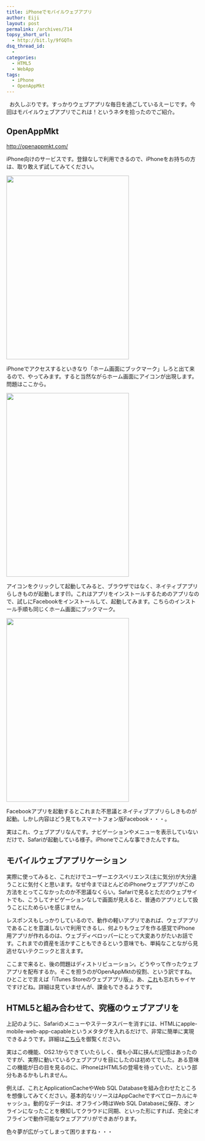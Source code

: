 ```yaml
---
title: iPhoneでモバイルウェブアプリ
author: Eiji
layout: post
permalink: /archives/714
topsy_short_url:
  - http://bit.ly/9fGQTn
dsq_thread_id:
  - 
categories:
  - HTML5
  - WebApp
tags:
  - iPhone
  - OpenAppMkt
---
```

<div class="wp_plus_one_button" style="margin: 0 8px 8px 0; float:left; ">
  <g:plusone href="http://devlog.agektmr.com/archives/714" callback="wp_plus_one_handler"></g:plusone>
</div>

お久しぶりです。すっかりウェブアプリな毎日を過ごしているえーじです。今回はモバイルウェブアプリでこれは！というネタを拾ったのでご紹介。

## OpenAppMkt

<a href="http://openappmkt.com/" target="_blank">http://openappmkt.com/</a>

iPhone向けのサービスです。登録なしで利用できるので、iPhoneをお持ちの方は、取り敢えず試してみてください。

[<img class="alignnone size-full wp-image-711" title="openappmkt_bookmark" src="http://devlog.agektmr.com/wp-content/uploads/2010/08/10-23-57-28.jpg" alt="" width="320" height="480" />][1]

iPhoneでアクセスするといきなり「ホーム画面にブックマーク」しろと出て来るので、やってみます。すると当然ながらホーム画面にアイコンが出現します。問題はここから。

[<img class="alignnone size-full wp-image-710" title="openappmkt_top" src="http://devlog.agektmr.com/wp-content/uploads/2010/08/10-23-57-15.jpg" alt="" width="320" height="480" />][2]

アイコンをクリックして起動してみると、ブラウザではなく、ネイティブアプリらしきものが起動します(!)。これはアプリをインストールするためのアプリなので、試しにFacebookをインストールして、起動してみます。こちらのインストール手順も同じくホーム画面にブックマーク。

[<img title="openappmkt_facebook" src="http://devlog.agektmr.com/wp-content/uploads/2010/08/11-0-10-35.jpg" alt="" width="320" height="480" />][3]

Facebookアプリを起動するとこれまた不思議とネイティブアプリらしきものが起動。しかし内容はどう見てもスマートフォン版Facebook・・・。

実はこれ、ウェブアプリなんです。ナビゲーションやメニューを表示していないだけで、Safariが起動している様子。iPhoneでこんな事できたんですね。

## モバイルウェブアプリケーション

実際に使ってみると、これだけでユーザーエクスペリエンス(主に気分)が大分違うことに気付くと思います。なぜ今までほとんどのiPhoneウェブアプリがこの方法をとってこなかったのか不思議なくらい。Safariで見るとただのウェブサイトでも、こうしてナビゲーションなしで画面が見えると、普通のアプリとして扱うことにためらいを感じません。

レスポンスもしっかりしているので、動作の軽いアプリであれば、ウェブアプリであることを意識しないで利用できるし、何よりもウェブを作る感覚でiPhone用アプリが作れるのは、ウェブディベロッパーにとって大変ありがたいお話です。これまでの資産を活かすこともできるという意味でも、単純なことながら見逃せないテクニックと言えます。

ここまで来ると、後の問題はディストリビューション。どうやって作ったウェブアプリを配布するか。そこを担うのがOpenAppMktの役割、という訳ですね。ひとことで言えば「iTunes Storeのウェブアプリ版」。あ、<a href="http://www.apple.com/webapps/" target="_blank">これ</a>も忘れちゃイヤですけどね。詳細は見ていませんが、課金もできるようです。

## HTML5と組み合わせて、究極のウェブアプリを

上記のように、Safariのメニューやステータスバーを消すには、HTMLにapple-mobile-web-app-capableというメタタグを入れるだけで、非常に簡単に実現できるようです。詳細は<a href="http://developer.apple.com/safari/library/documentation/appleapplications/reference/safarihtmlref/articles/metatags.html" target="_blank">こちら</a>を御覧ください。

実はこの機能、OS2.1からできていたらしく、僕も小耳に挟んだ記憶はあったのですが、実際に動いているウェブアプリを目にしたのは初めてでした。ある意味この機能が日の目を見るのに、iPhoneはHTML5の登場を待っていた、という部分もあるかもしれません。

例えば、これとApplicationCacheやWeb SQL Databaseを組み合わせたところを想像してみてください。基本的なリソースはAppCacheですべてローカルにキャッシュ。動的なデータは、オフライン時はWeb SQL Databaseに保存、オンラインになったことを検知してクラウドに同期、といった形にすれば、完全にオフラインで動作可能なウェブアプリができあがります。

色々夢が広がってしまって困りますね・・・

 [1]: http://devlog.agektmr.com/wp-content/uploads/2010/08/10-23-57-28.jpg
 [2]: http://devlog.agektmr.com/wp-content/uploads/2010/08/10-23-57-15.jpg
 [3]: http://devlog.agektmr.com/wp-content/uploads/2010/08/11-0-10-35.jpg